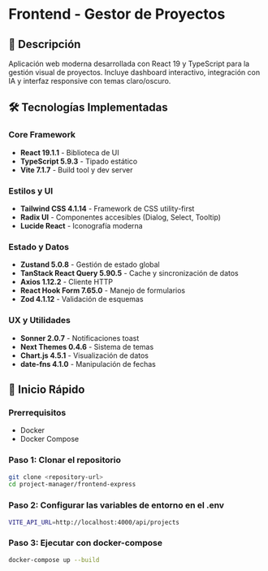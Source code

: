 
# Frontend - Gestor de Proyectos

## 🎯 Descripción
Aplicación web moderna desarrollada con React 19 y TypeScript para la gestión visual de proyectos. Incluye dashboard interactivo, integración con IA y interfaz responsive con temas claro/oscuro.

## 🛠️ Tecnologías Implementadas

### Core Framework
- **React 19.1.1** - Biblioteca de UI
- **TypeScript 5.9.3** - Tipado estático
- **Vite 7.1.7** - Build tool y dev server

### Estilos y UI
- **Tailwind CSS 4.1.14** - Framework de CSS utility-first
- **Radix UI** - Componentes accesibles (Dialog, Select, Tooltip)
- **Lucide React** - Iconografía moderna

### Estado y Datos
- **Zustand 5.0.8** - Gestión de estado global
- **TanStack React Query 5.90.5** - Cache y sincronización de datos
- **Axios 1.12.2** - Cliente HTTP
- **React Hook Form 7.65.0** - Manejo de formularios
- **Zod 4.1.12** - Validación de esquemas

### UX y Utilidades
- **Sonner 2.0.7** - Notificaciones toast
- **Next Themes 0.4.6** - Sistema de temas
- **Chart.js 4.5.1** - Visualización de datos
- **date-fns 4.1.0** - Manipulación de fechas

## 🚀 Inicio Rápido

### Prerrequisitos
- Docker
- Docker Compose

### Paso 1: Clonar el repositorio
```bash
git clone <repository-url>
cd project-manager/frontend-express

```

### Paso 2: Configurar las variables de entorno en el .env

```bash
VITE_API_URL=http://localhost:4000/api/projects
```

### Paso 3: Ejecutar con docker-compose

```bash
docker-compose up --build
```